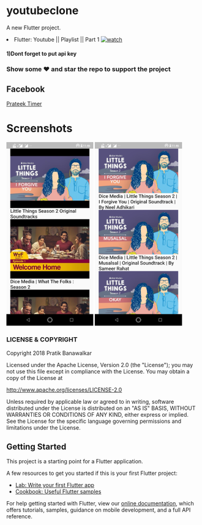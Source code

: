 # youtubeclone

A new Flutter project.
<li>Flutter: Youtube || Playlist || Part 1 <a href="https://www.youtube.com/watch?v=4-7WvT4wNNE&t=88s" rel="nofollow"><img height="48px width="48px src="https://pbs.twimg.com/profile_images/1013436760859299847/aQltRN9T.jpg" alt="watch" style="max-width:100%;"></a></p>
</li>
<h4>1)Dont forget to put api key</h4>



### Show some :heart: and star the repo to support the project


## Facebook

[Prateek Timer](https://www.facebook.com/pbanawalkar)


# Screenshots
 <img height="480px" src="images/1.png">  <img height="480px" src="images/2.png"> 

### LICENSE & COPYRIGHT
Copyright 2018 Pratik Banawalkar

Licensed under the Apache License, Version 2.0 (the "License");
you may not use this file except in compliance with the License.
You may obtain a copy of the License at

   http://www.apache.org/licenses/LICENSE-2.0

Unless required by applicable law or agreed to in writing, software
distributed under the License is distributed on an "AS IS" BASIS,
WITHOUT WARRANTIES OR CONDITIONS OF ANY KIND, either express or implied.
See the License for the specific language governing permissions and
limitations under the License.

## Getting Started

This project is a starting point for a Flutter application.

A few resources to get you started if this is your first Flutter project:

- [Lab: Write your first Flutter app](https://flutter.io/docs/get-started/codelab)
- [Cookbook: Useful Flutter samples](https://flutter.io/docs/cookbook)

For help getting started with Flutter, view our 
[online documentation](https://flutter.io/docs), which offers tutorials, 
samples, guidance on mobile development, and a full API reference.
